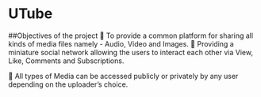# UTube

##Objectives of the project
	To provide a common platform for sharing all kinds of media files namely - Audio, Video and Images.
	Providing a miniature social network allowing the users to interact each other via View, Like, Comments and Subscriptions.

	All types of Media can be accessed publicly or privately by any user depending on the uploader’s choice.
